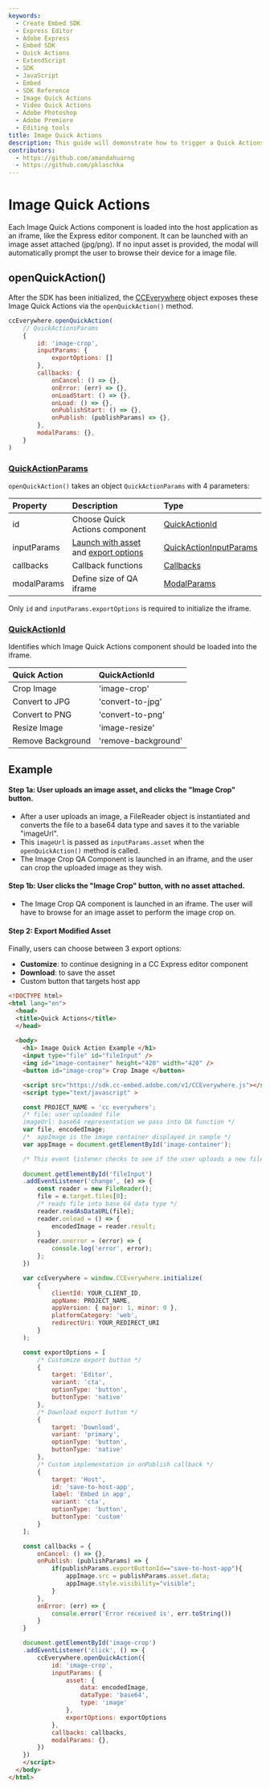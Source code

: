 ```yaml
---
keywords:
  - Create Embed SDK
  - Express Editor
  - Adobe Express
  - Embed SDK
  - Quick Actions
  - ExtendScript
  - SDK
  - JavaScript
  - Embed
  - SDK Reference
  - Image Quick Actions
  - Video Quick Actions
  - Adobe Photoshop
  - Adobe Premiere
  - Editing tools 
title: Image Quick Actions
description: This guide will demonstrate how to trigger a Quick Actions editor for images.
contributors:
  - https://github.com/amandahuarng
  - https://github.com/pklaschka
---
```


# Image Quick Actions

Each Image Quick Actions component is loaded into the host application as an iframe, like the Express editor component. It can be launched with an image asset attached (jpg/png). If no input asset is provided, the modal will automatically prompt the user to browse their device for a image file. 


## openQuickAction()
After the SDK has been initialized, the [CCEverywhere](../../../reference/index.md#cceverywhere) object exposes these Image Quick Actions via the `openQuickAction()` method. 

```js
ccEverywhere.openQuickAction(
    // QuickActionsParams
    {
        id: 'image-crop', 
        inputParams: {
            exportOptions: []
        },
        callbacks: {
            onCancel: () => {},
            onError: (err) => {},
            onLoadStart: () => {},
            onLoad: () => {},
            onPublishStart: () => {},
            onPublish: (publishParams) => {},
        },
        modalParams: {},
    }
)
```

### [QuickActionParams](../../../reference/quick_actions/index.md#quickactionparams)
`openQuickAction()` takes an object `QuickActionParams` with 4 parameters:

| Property | Description | Type 
| :-- | :-- | :--
| id | Choose Quick Actions component| [QuickActionId](../../../reference/quick_actions/index.md#quickactionid)
| inputParams | [Launch with asset](../../../reference/shared_types/index.md#asset) and [export options](../../../reference/quick_actions/index.md#exportoption) | [QuickActionInputParams](../../../reference/quick_actions/index.mdquickactioninputparams)
| callbacks | Callback functions | [Callbacks](../../../reference/shared_types/index.md#callbacks)
| modalParams | Define size of QA iframe |  [ModalParams](../../../reference/shared_types/index.md#modalparams)

Only `id` and `inputParams.exportOptions` is required to initialize the iframe.

### [QuickActionId](../../../reference/quick_actions/index.md#quickactionid)
Identifies which Image Quick Actions component should be loaded into the iframe.

| Quick Action | QuickActionId
| :-- | :-- 
| Crop Image | 'image-crop'
| Convert to JPG | 'convert-to-jpg'
| Convert to PNG | 'convert-to-png'
| Resize Image | 'image-resize' 
| Remove Background | 'remove-background' 


## Example 
#### Step 1a: User uploads an image asset, and clicks the "Image Crop" button.
   * After a user uploads an image, a FileReader object is instantiated and converts the file to a base64 data type and saves it to the variable "imageUrl". 
   * This `imageUrl` is passed as `inputParams.asset` when the `openQuickAction()` method is called. 
   * The Image Crop QA Component is launched in an iframe, and the user can crop the uploaded image as they wish. 

#### Step 1b: User clicks the "Image Crop" button, with no asset attached.
   * The Image Crop QA component is launched in an iframe. The user will have to browse for an image asset to perform the image crop on. 
#### Step 2: Export Modified Asset
Finally, users can choose between 3 export options: 
* __Customize__: to continue designing in a CC Express editor component
* __Download__: to save the asset
* Custom button that targets host app

```html
<!DOCTYPE html>
<html lang="en">
  <head>
  <title>Quick Actions</title>
  </head>
    
  <body>
    <h1> Image Quick Action Example </h1>
    <input type="file" id="fileInput" />
    <img id="image-container" height="420" width="420" />
    <button id="image-crop"> Crop Image </button>

    <script src="https://sdk.cc-embed.adobe.com/v1/CCEverywhere.js"></script>
    <script type="text/javascript" >

    const PROJECT_NAME = 'cc everywhere';
    /* file: user uploaded file
    imageUrl: base64 representation we pass into QA function */
    var file, encodedImage;
    /*  appImage is the image container displayed in sample */
    var appImage = document.getElementById('image-container');

    /* This event listener checks to see if the user uploads a new file and reads it into base64 data type for SDK ingestion later */
    
    document.getElementById('fileInput')
    .addEventListener('change', (e) => {
        const reader = new FileReader();
        file = e.target.files[0];
        /* reads file into base 64 data type */
        reader.readAsDataURL(file);
        reader.onload = () => {
            encodedImage = reader.result;
        }
        reader.onerror = (error) => {
            console.log('error', error);
        };
    })

    var ccEverywhere = window.CCEverywhere.initialize(
        {
            clientId: YOUR_CLIENT_ID,
            appName: PROJECT_NAME,
            appVersion: { major: 1, minor: 0 },
            platformCategory: 'web',
            redirectUri: YOUR_REDIRECT_URI
        }
    );

    const exportOptions = [
        /* Customize export button */
        {
            target: 'Editor',
            variant: 'cta',
            optionType: 'button',
            buttonType: 'native'
        },
        /* Download export button */
        {
            target: 'Download',
            variant: 'primary',
            optionType: 'button',
            buttonType: 'native'
        },
        /* Custom implementation in onPublish callback */
        {
            target: 'Host',
            id: 'save-to-host-app',
            label: 'Embed in app',
            variant: 'cta',
            optionType: 'button',
            buttonType: 'custom'
        }
    ];

    const callbacks = {
        onCancel: () => {},
        onPublish: (publishParams) => {
            if(publishParams.exportButtonId=="save-to-host-app"){
                appImage.src = publishParams.asset.data;
                appImage.style.visibility="visible";
            }
        },
        onError: (err) => {
            console.error('Error received is', err.toString())
        }
    }

    document.getElementById('image-crop')
    .addEventListener('click', () => {
        ccEverywhere.openQuickAction({
            id: 'image-crop', 
            inputParams: {
                asset: {
                    data: encodedImage, 
                    dataType: 'base64', 
                    type: 'image'
                }, 
                exportOptions: exportOptions
            },
            callbacks: callbacks,
            modalParams: {},
        })
    })
    </script>
  </body> 
</html>
```


